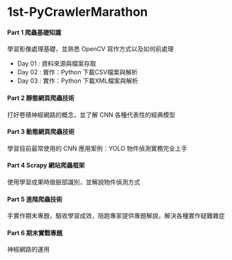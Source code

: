 # 1st-PyCrawlerMarathon

#### Part 1 爬蟲基礎知識
學習影像處理基礎，並熟悉 OpenCV 寫作方式以及如何前處理  
- Day 01 : 資料來源與檔案存取
- Day 02 : 實作：Python 下載CSV檔案與解析
- Day 03 : 實作：Python 下載XML檔案與解析

#### Part 2 靜態網頁爬蟲技術
打好卷積神經網路的概念，並了解 CNN 各種代表性的經典模型  

#### Part 3 動態網頁爬蟲技術
學習目前最常使用的 CNN 應用案例：YOLO 物件偵測實務完全上手  

#### Part 4 Scrapy 網站爬蟲框架
使用學習成果時做臉部識別，並解說物件偵測方式  

#### Part 5 進階爬蟲技術
手實作期末專題，驗收學習成效，陪跑專家提供專題解說，解決各種實作疑難雜症  

#### Part 6 期末實戰專題
神經網路的運用  
